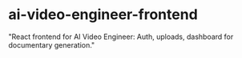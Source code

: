 # ai-video-engineer-frontend
"React frontend for AI Video Engineer: Auth, uploads, dashboard for documentary generation."
